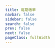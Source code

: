 ```yaml
---
title: 每期帳單
navbar: false
sidebar: false
search: false
prev: false
next: false
pageClass: fullWidth
---
```


<bill />

<script setup>
import bill from '../.vitepress/components/bill.vue'
</script>